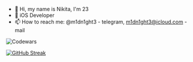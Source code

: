 - 👋 Hi, my name is Nikita, I'm 23
- 👀 iOS Developer
- 📫 How to reach me: @m1dn1ght3 - telegram, m1dn1ght3@icloud.com - mail

![Codewars](https://www.codewars.com/users/Niktamezo/badges/large)

[![GitHub Streak](https://github-readme-streak-stats.herokuapp.com/?user=Niktamezo&theme=dark)](https://git.io/streak-stats)
